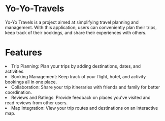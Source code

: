 # Yo-Yo-Travels

Yo-Yo Travels is a project aimed at simplifying travel planning and management. With this application, users can conveniently plan their trips, keep track of their bookings, and share their experiences with others.

# Features

<li>Trip Planning: Plan your trips by adding destinations, dates, and activities.</li>
<li>Booking Management: Keep track of your flight, hotel, and activity bookings all in one place.</li>
<li>Collaboration: Share your trip itineraries with friends and family for better coordination.</li>
<li>Reviews and Ratings: Provide feedback on places you've visited and read reviews from other users.</li>
<li>Map Integration: View your trip routes and destinations on an interactive map.</li>

